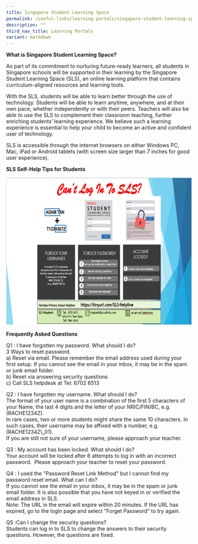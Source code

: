 ```yaml
---
title: Singapore Student Learning Space
permalink: /useful-links/learning-portals/singapore-student-learning-space/
description: ""
third_nav_title: Learning Portals
variant: markdown
---
```

<p><strong>What is Singapore Student Learning Space?</strong></p><p>As part of its commitment to nurturing future-ready learners, all students in Singapore schools will be supported in their learning by the Singapore Student Learning Space (SLS), an online learning platform that contains curriculum-aligned resources and learning tools.</p><p>With the SLS, students will be able to learn better through the use of technology. Students will be able to learn anytime, anywhere, and at their own pace, whether independently or with their peers. Teachers will also be able to use the SLS to complement their classroom teaching, further enriching students’ learning experience. We believe such a learning experience is essential to help your child to become an active and confident user of technology.</p><p>SLS is accessible through the internet browsers on either Windows PC, Mac, iPad or Android tablets (with screen size larger than 7 inches for good user experience).</p><p><strong>SLS Self-Help Tips for Students</strong></p><div class="isomer-image-wrapper"><img style="width:575px;height:400px;float:center" height="auto" width="100%" src="/images/The%20Meridian%20Experience/SLS/Step%20to%20login.png"></div><p><strong>Frequently Asked Questions</strong></p><p>Q1 : I have forgotten my password. What should I do? <br>3 Ways to reset password. <br>a) Reset via email. Please remember the email address used during your first setup. If you cannot see the email in your inbox, it may be in the spam or junk email folder. <br>b) Reset via answering security questions <br>c) Call SLS helpdesk at Tel: 6702 6513</p><p>Q2 : I have forgotten my username. What should I do? <br>The format of your user name is a combination of the first 5 characters of your Name, the last 4 digits and the letter of your NRIC/FIN/BC, e.g. (RACHE1234Z). <br>In rare cases, two or more students might share the same 10 characters. In such cases, their username may be affixed with a number, e.g. (RACHE1234Z\_01). <br>If you are still not sure of your username, please approach your teacher.</p><p>Q3 : My account has been locked. What should I do? <br>Your account will be locked after&nbsp;6 attempts&nbsp;to log in with an incorrect password.&nbsp; Please approach your teacher to&nbsp;reset your password.</p><p>Q4 : I used the "Password Reset Link Method" but I cannot find my password reset email. What can I do? <br>If you cannot see the email in your inbox, it may be in the spam or junk email folder. It is also possible that you have not keyed in or verified the email address in SLS.&nbsp; <br>Note: The URL in the email will expire within 20 minutes. If the URL has expired, go to the login page and select "Forget Password" to try again.</p><p>Q5 :Can I change the security questions? <br>Students can log in to SLS to change the answers to their security questions. However, the questions are fixed.</p>